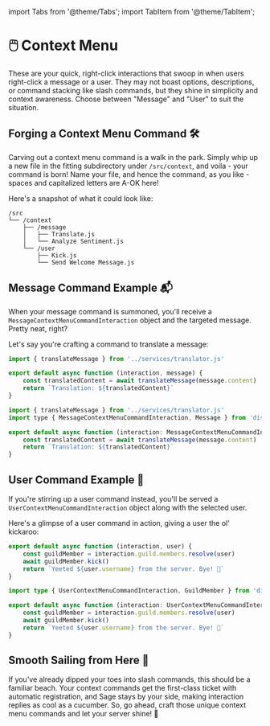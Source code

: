 import Tabs from '@theme/Tabs';
import TabItem from '@theme/TabItem';

# 🖱️ Context Menu

These are your quick, right-click interactions that swoop in when users right-click a message or a user. They may not boast options, descriptions, or command stacking like slash commands, but they shine in simplicity and context awareness. Choose between "Message" and "User" to suit the situation.

## Forging a Context Menu Command 🛠️

Carving out a context menu command is a walk in the park. Simply whip up a new file in the fitting subdirectory under `/src/context`, and voila - your command is born! Name your file, and hence the command, as you like - spaces and capitalized letters are A-OK here!

Here's a snapshot of what it could look like:

```
/src
└── /context
    ├── /message
    │   ├── Translate.js
    │   └── Analyze Sentiment.js
    └── /user
        ├── Kick.js
        └── Send Welcome Message.js
```

## Message Command Example 📬

When your message command is summoned, you'll receive a `MessageContextMenuCommandInteraction` object and the targeted message. Pretty neat, right?

Let's say you're crafting a command to translate a message:

<Tabs groupId="examples-script">
<TabItem value="js" label="Javascript">

```javascript title="/src/context/message/Translate.js"
import { translateMessage } from '../services/translator.js'

export default async function (interaction, message) {
	const translatedContent = await translateMessage(message.content)
	return `Translation: ${translatedContent}`
}
```

</TabItem>
<TabItem value="ts" label="Typescript">

```javascript title="/src/context/message/Translate.ts"
import { translateMessage } from '../services/translator.js'
import type { MessageContextMenuCommandInteraction, Message } from 'discord.js'

export default async function (interaction: MessageContextMenuCommandInteraction, message: Message) {
	const translatedContent = await translateMessage(message.content)
	return `Translation: ${translatedContent}`
}
```

</TabItem>
</Tabs>

## User Command Example 👤

If you're stirring up a user command instead, you'll be served a `UserContextMenuCommandInteraction` object along with the selected user.

Here's a glimpse of a user command in action, giving a user the ol' kickaroo:

<Tabs groupId="examples-script">
<TabItem value="js" label="Javascript">

```javascript title="/src/context/user/Kick.js"
export default async function (interaction, user) {
	const guildMember = interaction.guild.members.resolve(user)
	await guildMember.kick()
	return `Yeeted ${user.username} from the server. Bye! 👋`
}
```

</TabItem>
<TabItem value="ts" label="Typescript">

```typescript title="/src/context/user/Kick.ts"
import type { UserContextMenuCommandInteraction, GuildMember } from 'discord.js'

export default async function (interaction: UserContextMenuCommandInteraction, user: GuildMember) {
	const guildMember = interaction.guild.members.resolve(user)
	await guildMember.kick()
	return `Yeeted ${user.username} from the server. Bye! 👋`
}
```

</TabItem>
</Tabs>

## Smooth Sailing from Here 🌊

If you've already dipped your toes into slash commands, this should be a familiar beach. Your context commands get the first-class ticket with automatic registration, and Sage stays by your side, making interaction replies as cool as a cucumber. So, go ahead, craft those unique context menu commands and let your server shine! 🌟
